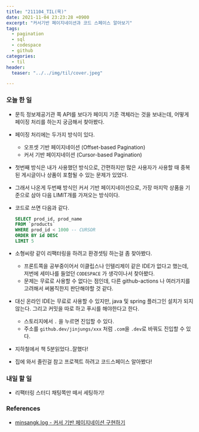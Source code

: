 ```yaml
---
title: "211104_TIL(목)"
date: 2021-11-04 23:23:28 +0900
excerpt: "커서기반 페이지네이션과 코드 스페이스 알아보기"
tags:
  - pagination
  - sql
  - codespace
  - github
categories:
  - til
header:
  teaser: "../../img/til/cover.jpeg"

---
```


### 오늘 한 일

- 문득 정보제공기관 쪽 API를 보다가 페이지 기준 객체라는 것을 보내는데, 어떻게 페이징 처리를 하는지 궁금해서 찾아봤다.
- 페이징 처리에는 두가지 방식이 있다.
    - 오프셋 기반 페이지네이션 (Offset-based Pagination)
    - 커서 기반 페이지네이션 (Cursor-based Pagination)
- 첫번째 방식은 내가 사용했던 방식으로, 간편하지만 많은 사용자가 사용할 때 중복된 게시글이나 상품이 포함될 수 있는 문제가 있었다.
- 그래서 나온게 두번째 방식인 커서 기반 페이지네이션으로, 가장 마지막 상품을 기준으로 삼아 다음 LIMIT개를 가져오는 방식이다.
- 코드로 쓰면 다음과 같다.

    ```sql
    SELECT prod_id, prod_name 
    FROM `products`
    WHERE prod_id < 1000 -- CURSOR
    ORDER BY id DESC
    LIMIT 5
    ```
- 소형씨랑 같이 리팩터링을 하려고 환경셋팅 하는걸 좀 찾아봤다.
    - 프론트쪽을 공부중이어서 이클립스나 인텔리제이 같은 IDE가 없다고 했는데, 저번에 세미나를 들었던 `CODESPACE` 가 생각이나서 찾아봤다.
    - 문제는 무료로 사용할 수 없다는 점인데, 다른 github-actions 나 여러가지를 고려해서 써봄직한지 판단해야할 것 같다.
- 대신 온라인 IDE는 무료로 사용할 수 있지만, java 및 spring 플러그인 설치가 되지 않는다. 그리고 커밋을 따로 하고 푸시를 해야한다고 한다.
    - 스토리지에서 `.` 을 누르면 진입할 수 있다.
    - 주소를 `github.dev/jinjungs/xxx` 처럼 `.com`을 `.dev`로 바꿔도 진입할 수 있다.

- 지하철에서 책 5분읽었다..잘했다!
- 집에 와서 졸린걸 참고 프로젝트 하려고 코드스페이스 알아봤다!


### 내일 할 일
- 리팩터링 스터디 채팅쪽만 떼서 세팅하기!


### References
- [minsangk.log - 커서 기반 페이지네이션 구현하기](https://velog.io/@minsangk/%EC%BB%A4%EC%84%9C-%EA%B8%B0%EB%B0%98-%ED%8E%98%EC%9D%B4%EC%A7%80%EB%84%A4%EC%9D%B4%EC%85%98-Cursor-based-Pagination-%EA%B5%AC%ED%98%84%ED%95%98%EA%B8%B0)